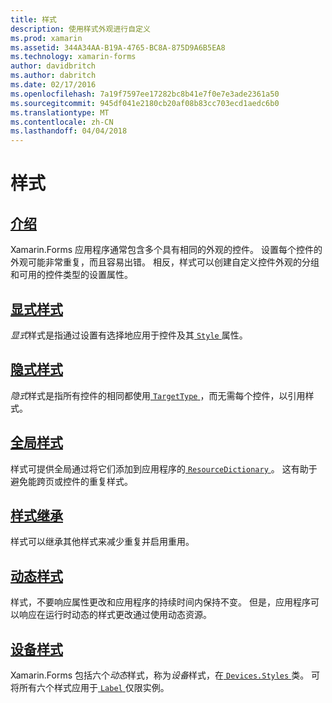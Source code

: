 ```yaml
---
title: 样式
description: 使用样式外观进行自定义
ms.prod: xamarin
ms.assetid: 344A34AA-B19A-4765-BC8A-875D9A6B5EA8
ms.technology: xamarin-forms
author: davidbritch
ms.author: dabritch
ms.date: 02/17/2016
ms.openlocfilehash: 7a19f7597ee17282bc8b41e7f0e7e3ade2361a50
ms.sourcegitcommit: 945df041e2180cb20af08b83cc703ecd1aedc6b0
ms.translationtype: MT
ms.contentlocale: zh-CN
ms.lasthandoff: 04/04/2018
---
```

# <a name="styles"></a>样式

## <a name="introductionintroductionmd"></a>[介绍](introduction.md)

Xamarin.Forms 应用程序通常包含多个具有相同的外观的控件。 设置每个控件的外观可能非常重复，而且容易出错。 相反，样式可以创建自定义控件外观的分组和可用的控件类型的设置属性。

## <a name="explicit-stylesexplicitmd"></a>[显式样式](explicit.md)

*显式*样式是指通过设置有选择地应用于控件及其[ `Style` ](https://developer.xamarin.com/api/property/Xamarin.Forms.VisualElement.Style/)属性。

## <a name="implicit-stylesimplicitmd"></a>[隐式样式](implicit.md)

*隐式*样式是指所有控件的相同都使用[ `TargetType` ](https://developer.xamarin.com/api/property/Xamarin.Forms.Style.TargetType/)，而无需每个控件，以引用样式。

## <a name="global-stylesapplicationmd"></a>[全局样式](application.md)

样式可提供全局通过将它们添加到应用程序的[ `ResourceDictionary` ](https://developer.xamarin.com/api/type/Xamarin.Forms.ResourceDictionary/)。 这有助于避免能跨页或控件的重复样式。

## <a name="style-inheritanceinheritancemd"></a>[样式继承](inheritance.md)

样式可以继承其他样式来减少重复并启用重用。

## <a name="dynamic-stylesdynamicmd"></a>[动态样式](dynamic.md)

样式，不要响应属性更改和应用程序的持续时间内保持不变。 但是，应用程序可以响应在运行时动态的样式更改通过使用动态资源。

## <a name="device-stylesdevicemd"></a>[设备样式](device.md)

Xamarin.Forms 包括六个*动态*样式，称为*设备*样式，在[ `Devices.Styles` ](https://developer.xamarin.com/api/type/Xamarin.Forms.Device+Styles/)类。 可将所有六个样式应用于[ `Label` ](https://developer.xamarin.com/api/type/Xamarin.Forms.Label/)仅限实例。
